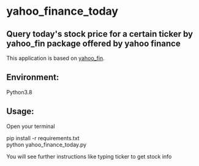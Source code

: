 # yahoo_finance_today

## Query today's stock price for a certain ticker by yahoo_fin package offered by yahoo finance

This application is based on [yahoo_fin](http://theautomatic.net/yahoo_fin-documentation/#tickers_nasdaq).

## Environment:

Python3.8

## Usage:

Open your terminal

pip install -r requirements.txt\
python yahoo_finance_today.py

You will see further instructions like typing ticker to get stock info
